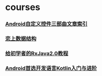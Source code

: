 # courses
### [Android自定义控件三部曲文章索引](https://blog.csdn.net/harvic880925/article/details/50995268)
### [恋上数据结构](https://www.bilibili.com/video/BV1NJ411q73S)
### [给初学者的RxJava2.0教程](https://www.jianshu.com/p/464fa025229e)
### [Android首选开发语言Kotlin入门与进阶](https://coding.imooc.com/learn/list/108.html)
